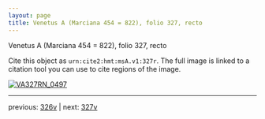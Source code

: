 ```yaml
---
layout: page
title: Venetus A (Marciana 454 = 822), folio 327, recto
---
```


Venetus A (Marciana 454 = 822), folio 327, recto

Cite this object as `urn:cite2:hmt:msA.v1:327r`.  The full image is linked to a citation tool you can use to cite regions of the image.

[![VA327RN_0497](http://www.homermultitext.org/iipsrv?IIIF=/project/homer/pyramidal/deepzoom/hmt/vaimg/2017a/VA327RN_0497.tif/full/800,/0/default.jpg)](http://www.homermultitext.org/ict2/?urn=urn:cite2:hmt:vaimg.2017a:VA327RN_0497) 

---

previous:  [326v](../326v/) | next: [327v](../327v/)